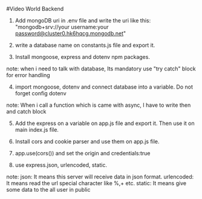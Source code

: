 #Video World Backend

1. Add mongoDB uri in .env file and write the uri like this: "mongodb+srv://your username:your password@cluster0.hk6hqcg.mongodb.net"

2. write a database name on constants.js file and export it.

3. Install mongoose, express and dotenv npm packages. 

note: when i need to talk with database, Its mandatory use "try catch" block for error handling

4. import mongoose, dotenv and connect database into a variable. Do not forget config dotenv

note: When i call a function which is came with async, I have to write then and catch block

5. Add the express on a variable on app.js file and export it. Then use it on main index.js file.

6. Install cors and cookie parser and use them on app.js file.

7. app.use(cors()) and set the origin and credentials:true

8. use express.json, urlencoded, static.

note: json: It means this server will receive data in json format.
      urlencoded: It means read the url special character like %,+ etc.
      static: It means give some data to the all user in public